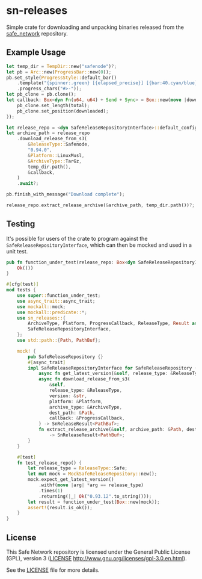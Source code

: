 # sn-releases

Simple crate for downloading and unpacking binaries released from the [safe_network](https://github.com/maidsafe/safe_network) repository.

## Example Usage

```rust
let temp_dir = TempDir::new("safenode")?;
let pb = Arc::new(ProgressBar::new(0));
pb.set_style(ProgressStyle::default_bar()
    .template("{spinner:.green} [{elapsed_precise}] [{bar:40.cyan/blue}] {bytes}/{total_bytes} ({eta})")?
    .progress_chars("#>-"));
let pb_clone = pb.clone();
let callback: Box<dyn Fn(u64, u64) + Send + Sync> = Box::new(move |downloaded, total| {
    pb_clone.set_length(total);
    pb_clone.set_position(downloaded);
});

let release_repo = <dyn SafeReleaseRepositoryInterface>::default_config();
let archive_path = release_repo
    .download_release_from_s3(
        &ReleaseType::Safenode,
        "0.94.0",
        &Platform::LinuxMusl,
        &ArchiveType::TarGz,
        temp_dir.path(),
        &callback,
    )
    .await?;

pb.finish_with_message("Download complete");

release_repo.extract_release_archive(&archive_path, temp_dir.path())?;
```

## Testing

It's possible for users of the crate to program against the `SafeReleaseRepositoryInterface`, which can then be mocked and used in a unit test.

```rust
pub fn function_under_test(release_repo: Box<dyn SafeReleaseRepositoryInterface>) -> Result<()> {
    Ok(())
}

#[cfg(test)]
mod tests {
    use super::function_under_test;
    use async_trait::async_trait;
    use mockall::mock;
    use mockall::predicate::*;
    use sn_releases::{
        ArchiveType, Platform, ProgressCallback, ReleaseType, Result as SnReleaseResult,
        SafeReleaseRepositoryInterface,
    };
    use std::path::{Path, PathBuf};

    mock! {
        pub SafeReleaseRepository {}
        #[async_trait]
        impl SafeReleaseRepositoryInterface for SafeReleaseRepository {
            async fn get_latest_version(&self, release_type: &ReleaseType) -> SnReleaseResult<String>;
            async fn download_release_from_s3(
                &self,
                release_type: &ReleaseType,
                version: &str,
                platform: &Platform,
                archive_type: &ArchiveType,
                dest_path: &Path,
                callback: &ProgressCallback,
            ) -> SnReleaseResult<PathBuf>;
            fn extract_release_archive(&self, archive_path: &Path, dest_dir_path: &Path)
                -> SnReleaseResult<PathBuf>;
        }
    }

    #[test]
    fn test_release_repo() {
        let release_type = ReleaseType::Safe;
        let mut mock = MockSafeReleaseRepository::new();
        mock.expect_get_latest_version()
            .withf(move |arg| *arg == release_type)
            .times(1)
            .returning(|_| Ok("0.93.12".to_string()));
        let result = function_under_test(Box::new(mock));
        assert!(result.is_ok());
    }
}
```

## License

This Safe Network repository is licensed under the General Public License (GPL), version 3 ([LICENSE](LICENSE) http://www.gnu.org/licenses/gpl-3.0.en.html).

See the [LICENSE](LICENSE) file for more details.
